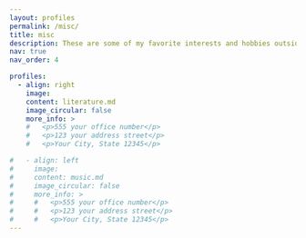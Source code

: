 ```yaml
---
layout: profiles
permalink: /misc/
title: misc
description: These are some of my favorite interests and hobbies outside of research - I'm always up for a chat about any of these!
nav: true
nav_order: 4

profiles:
  - align: right
    image:
    content: literature.md
    image_circular: false
    more_info: >
    #   <p>555 your office number</p>
    #   <p>123 your address street</p>
    #   <p>Your City, State 12345</p>

#   - align: left
#     image:
#     content: music.md
#     image_circular: false
#     more_info: >
#     #   <p>555 your office number</p>
#     #   <p>123 your address street</p>
#     #   <p>Your City, State 12345</p>
---
```

